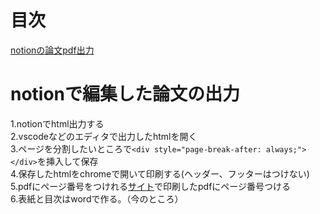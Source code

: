 # 目次
[notionの論文pdf出力](#1)

# notionで編集した論文の出力
  1.notionでhtml出力する<br>
  2.vscodeなどのエディタで出力したhtmlを開く<br>
  3.ページを分割したいところで`<div style="page-break-after: always;"></div>`を挿入して保存<br>
  4.保存したhtmlをchromeで開いて印刷する(ヘッダー、フッターはつけない)<br>
  5.pdfにページ番号をつけれる[サイト](https://www.ilovepdf.com/ja/add_pdf_page_number)で印刷したpdfにページ番号つける<br>
  6.表紙と目次はwordで作る。（今のところ）<br>

<!---
YamazakiLabStudent/YamazakiLabStudent is a ✨ special ✨ repository because its `README.md` (this file) appears on your GitHub profile.
You can click the Preview link to take a look at your changes.
--->

